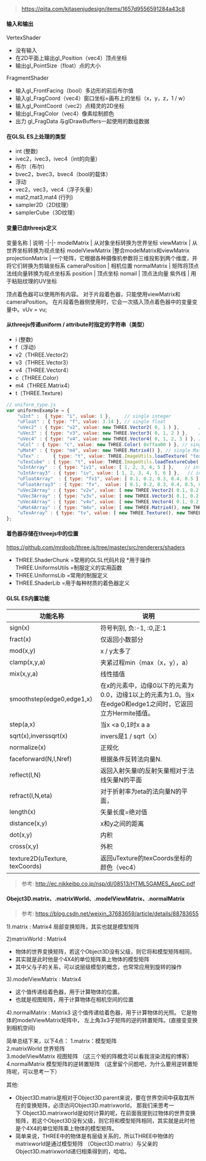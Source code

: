 > https://qiita.com/kitasenjudesign/items/1657d9556591284a43c8

#### 输入和输出
VertexShader
- 没有输入
- 在2D平面上输出gl_Position（vec4）顶点坐标
- 输出gl_PointSize（float）点的大小

FragmentShader
- 输入gl_FrontFacing（bool）多边形的前后布尔值
- 输入gl_FragCoord（vec4）窗口坐标=画布上的坐标（x，y，z，1 / w）
- 输入gl_PointCoord（vec2）点精灵的2D坐标
- 输出gl_FragColor（vec4）像素绘制颜色
- 出力 gl_FragData 与glDrawBuffers一起使用的数组数据

#### 在GLSL ES上处理的类型
- int (整数)
- ivec2，ivec3，ivec4（int的向量）
- 布尔（布尔）
- bvec2，bvec3，bvec4（bool的载体）
- 浮动
- vec2，vec3，vec4（浮子矢量）
- mat2,mat3,mat4 (行列)
- sampler2D（2D纹理）
- samplerCube（3D纹理）

#### 变量已由threejs定义
变量名称 |	说明
-|-|-
modelMatrix	| 从对象坐标转换为世界坐标
viewMatrix	|	从世界坐标转换为视点坐标
modelViewMatrix		|整合modelMatrix和viewMatrix
projectionMatrix	|	一个矩阵，它根据各种摄像机参数将三维投影到两个维度，并将它们转换为剪辑坐标系
cameraPosition	|	相机位置
normalMatrix	|	矩阵将顶点法线向量转换为视点坐标系
position	|	顶点坐标
nomail	|	顶点法向量
紫外线	|	用于粘贴纹理的UV坐标

顶点着色器可以使用所有内容。
对于片段着色器，只能使用viewMatrix和cameraPosition。
在片段着色器侧使用时，它会一次插入顶点着色器中的变量变量中。vUv = vu;

#### 从threejs传递uniform / attribute时指定的字符串（类型）
- i (整数)
- f（浮动）
- v2（THREE.Vector2）
- v3（THREE.Vector3）
- v4（THREE.Vector4）
- c（THREE.Color）
- m4（THREE.Matrix4）
- t（THREE.Texture）

```js
// uniform_type.js
var uniformsExample = {
    "uInt" :  { type: "i", value: 1 },     // single integer
    "uFloat" : { type: "f", value: 3.14 }, // single float
    "uVec2" : { type: "v2", value: new THREE.Vector2( 0, 1 ) },       // single Vector2
    "uVec3" : { type: "v3", value: new THREE.Vector3( 0, 1, 2 ) },    // single Vector3
    "uVec4" : { type: "v4", value: new THREE.Vector4( 0, 1, 2, 3 ) }, // single Vector4
    "uCol" : { type: "c", value: new THREE.Color( 0xffaa00 ) }, // single Color
    "uMat4" : { type: "m4", value: new THREE.Matrix4() }, // single Matrix4
    "uTex" :     { type: "t", value: THREE.ImageUtils.loadTexture( "texture.jpg" ) }, // regular texture
    "uTexCube" : { type: "t", value: THREE.ImageUtils.loadTextureCube( [ "px.jpg", "nx.jpg", // cube texture
    "uIntArray"  : { type: "iv1", value: [ 1, 2, 3, 4, 5 ] },    // integer array (plain)
    "uIntArray3" : { type: "iv", value: [ 1, 2, 3, 4, 5, 6 ] },   // integer array (ivec3)
    "uFloatArray"  : { type: "fv1", value: [ 0.1, 0.2, 0.3, 0.4, 0.5 ] },    // float array (plain)
    "uFloatArray3" : { type: "fv",  value: [ 0.1, 0.2, 0.3, 0.4, 0.5, 0.6 ] }, // float array (vec3)
    "uVec2Array" : { type: "v2v", value: [ new THREE.Vector2( 0.1, 0.2 ), 
    "uVec3Array" : { type: "v3v", value: [ new THREE.Vector3( 0.1, 0.2, 0.3 ), 
    "uVec4Array" : { type: "v4v", value: [ new THREE.Vector4( 0.1, 0.2, 0.3, 0.4 ), 
    "uMat4Array" : { type: "m4v", value: [ new THREE.Matrix4(), new THREE.Matrix4() ] }, // Matrix4 array
    "uTexArray" : { type: "tv", value: [ new THREE.Texture(), new THREE.Texture() ] } // texture array (regular)
};
```

#### 着色器存储在threejs中的位置
https://github.com/mrdoob/three.js/tree/master/src/renderers/shaders
* THREE.ShaderChunk =常用的GLSL代码片段
*用于操作THREE.UniformsUtils =制服定义的实用函数
* THREE.UniformsLib =常用的制服定义
* THREE.ShaderLib =用于每种材质的着色器定义

#### GLSL ES内置功能
功能名称 |	说明
-|-
sign(x) |	符号判别, 负:-1, :0,正:1
fract(x) |	仅返回小数部分
mod(x,y) |	x / y太多了
clamp(x,y,a) |	夹紧过程min（max（x，y），a）
mix(x,y,a) | 线性插值
smoothstep(edge0,edge1,x) |	在x的元素中，边缘0以下的元素为0.0，边缘1以上的元素为1.0。当x在edge0和edge1之间时，它返回立方Hermite插值。
step(a,x) |	当x <a 0,1时x a a
sqrt(x),inverssqrt(x) |	invers是1 / sqrt（x）
normalize(x) |	正规化
faceforward(N,I,Nref) |	根据条件反转法向量N.
reflect(I,N) |	返回入射矢量I的反射矢量相对于法线矢量N的平面
refract(I,N,eta) |	对于折射率为eta的法向量N的平面，
length(x) |矢量长度=绝对值
distance(x,y) |	x和y之间的距离
dot(x,y) |	内积
cross(x,y) |	外积
texture2D(uTexture, texCoords) |	返回uTexture的texCoords坐标的颜色（vec4）

> 参考: http://ec.nikkeibp.co.jp/nsp/dl/08513/HTML5GAMES_AppC.pdf



#### Obejct3D.matrix、.matrixWorld、.modelViewMatrix、.normalMatrix
> 参考: https://blog.csdn.net/weixin_37683659/article/details/88783655

1).matrix : Matrix4
局部变换矩阵，其实也就是模型矩阵

2)matrixWorld : Matrix4
- 物体的世界变换矩阵，若这个Object3D没有父级，则它将和模型矩阵相同，
- 其实就是此时他是个4X4的单位矩阵乘上物体的模型矩阵
- 其中父与子的关系，可以说层级模型的概念，也常常应用到旋转的操作

3).modelViewMatrix : Matrix4
- 这个值传递给着色器，用于计算物体的位置。
- 也就是视图矩阵，用于计算物体在相机空间的位置

4).normalMatrix : Matrix3
这个值传递给着色器，用于计算物体的光照。 它是物体的modelViewMatrix矩阵中，
左上角3x3子矩阵的逆的转置矩阵。(直接变变换到相机空间) 

简单总结下来，以下4点：
    1.matrix：模型矩阵  
    2.matrixWorld 世界矩阵  
    3.modelViewMatrix 视图矩阵  （这三个矩的阵概念可以看我渲染流程的博客）
    4.normalMatrix  模型矩阵的逆转置矩阵  （这里留个问题吧，为什么要用逆转置矩阵呢，可以思考一下）

其他:
- Object3D.matrix是相对于Object3D.parent来说，要在世界空间中获取其所在的变换矩阵，必须访问Object3D.matrixworld，
那我们来思考一下 Object3D.matrixworld是如何计算的呢，在前面我提到过物体的世界变换矩阵，若这个Object3D没有父级，则它将和模型矩阵相同，其实就是此时他是个4X4的单位矩阵乘上物体的模型矩阵。
- 简单来说，THREE中的物体是有层级关系的，所以THREE中物体的 matrixworld是通过模型矩阵 （Object3D.matrix）与父亲的 Object3D.matrixworld递归相乘得到的，哈哈。